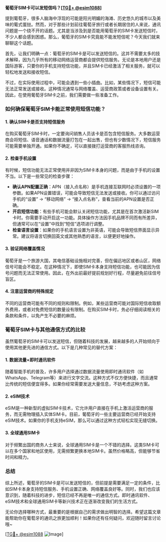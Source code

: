 **葡萄牙SIM卡可以发短信吗？[[TG💪+ @esim1088](https://t.me/s/esim1088)]**

提到葡萄牙，很多人脑海中浮现的可能是阳光明媚的海滩、历史悠久的城市以及美味的葡式蛋挞。然而，对于那些计划前往葡萄牙旅行或者长期居住的人来说，通讯问题是一个绕不开的话题。尤其是当涉及到是否能用葡萄牙的SIM卡发送短信时，不少人都会感到困惑。那么，葡萄牙的SIM卡究竟能不能发短信呢？今天我们就来聊聊这个话题。

首先，让我们明确一点：葡萄牙的SIM卡是可以发送短信的。这并不需要太多的技术解释，因为几乎所有的移动网络运营商都会提供短信服务。无论是本地用户还是国际游客，只要你的手机支持短信功能，并且SIM卡已经激活了相关服务，就可以轻松地发送和接收短信。

不过，在实际使用过程中，可能会遇到一些小插曲。比如，某些情况下，短信可能无法正常发送或接收。这种情况通常与网络覆盖、运营商政策或者设备设置有关。因此，在使用葡萄牙SIM卡之前，我们需要做一些准备工作。

### **如何确保葡萄牙SIM卡能正常使用短信功能？**

#### **1. 确认SIM卡是否支持短信服务**
在购买葡萄牙SIM卡时，一定要询问销售人员该卡是否包含短信服务。大多数运营商会将短信、语音通话和数据流量打包在一起出售，但也有少数情况下，短信服务可能需要单独开通。如果你不确定，可以直接拨打运营商的客服热线咨询。

#### **2. 检查手机设置**
有时候，短信功能无法正常使用并非因为SIM卡本身的问题，而是由于手机的设置不当。以下是一些常见的检查步骤：
- **确认APN配置正确**：APN（接入点名称）是手机连接互联网时必须设置的一项参数。如果APN设置错误，可能会导致短信无法发送或接收。你可以通过访问手机的“设置” -> “移动网络” -> “接入点名称”，查看当前的APN设置是否正确。
- **开启短信功能**：有些手机可能会默认关闭短信功能，尤其是在首次激活新SIM卡时。你需要手动开启这一功能。具体操作方法因手机品牌不同而有所差异，但通常可以在“设置”中找到“短信”选项进行调整。
- **检查语言设置**：如果你的手机语言设置为非英语，可能会导致短信界面显示异常。建议将语言切换回英文或其他熟悉的语言，以便更好地操作。

#### **3. 验证网络覆盖情况**
葡萄牙是一个旅游大国，其电信基础设施相对完善，但在偏远地区或者山区，网络信号可能会不稳定。在这种情况下，即使SIM卡本身支持短信功能，也可能因为信号问题而无法正常使用。因此，在外出前最好提前规划好行程，尽量避免前往信号盲区。

#### **4. 注意运营商的特殊规定**
不同的运营商可能有不同的规则和限制。例如，某些运营商可能对国际短信收取额外费用，或者对免费短信的数量设有限制。在购买SIM卡时，务必仔细阅读相关的条款和条件，以免产生不必要的麻烦。

### **葡萄牙SIM卡与其他通信方式的比较**

虽然葡萄牙的SIM卡可以发送短信，但随着科技的发展，越来越多的人开始倾向于使用其他更先进的通信方式。以下是几种常见的替代方案：

#### **1. 数据流量+即时通讯软件**
随着智能手机的普及，许多用户选择通过数据流量使用即时通讯软件（如WhatsApp、Telegram等）来进行文字交流。这种方式不仅方便快捷，而且通常比传统的短信便宜得多。如果你经常需要发送大量信息，不妨考虑这种方案。

#### **2. eSIM技术**
eSIM是一种新型的虚拟SIM卡技术，它允许用户直接在手机上激活运营商的服务，而无需物理插入实体SIM卡。目前，葡萄牙的一些主要运营商已经开始支持eSIM技术。如果你的手机支持eSIM，那么可以通过这种方式轻松实现无缝切换。

#### **3. 全球通用SIM卡**
对于频繁出国的商务人士来说，全球通用SIM卡是一个不错的选择。这类SIM卡可以在多个国家和地区使用，无需频繁更换本地SIM卡。虽然价格略高，但能够节省时间和精力。

### **总结**

综上所述，葡萄牙的SIM卡是可以发送短信的，但前提是需要满足一定的条件，比如SIM卡本身支持短信服务、手机设置正确、网络覆盖良好等。同时，我们也应该意识到，随着科技的进步，短信已经不再是唯一的通信方式。即时通讯软件、eSIM技术和全球通用SIM卡等新兴技术正在逐渐改变我们的生活方式。

无论你选择哪种方式，最重要的是根据自己的需求做出明智的选择。希望这篇文章能帮助你在葡萄牙的通讯之旅更加顺利！如果你还有任何疑问，欢迎随时留言讨论哦~

[[TG💪+ @esim1088](https://t.me/s/esim1088) ![Image](https://i.postimg.cc/4NQfJmqS/Snipaste-2025-05-13-00-14-12.png)]